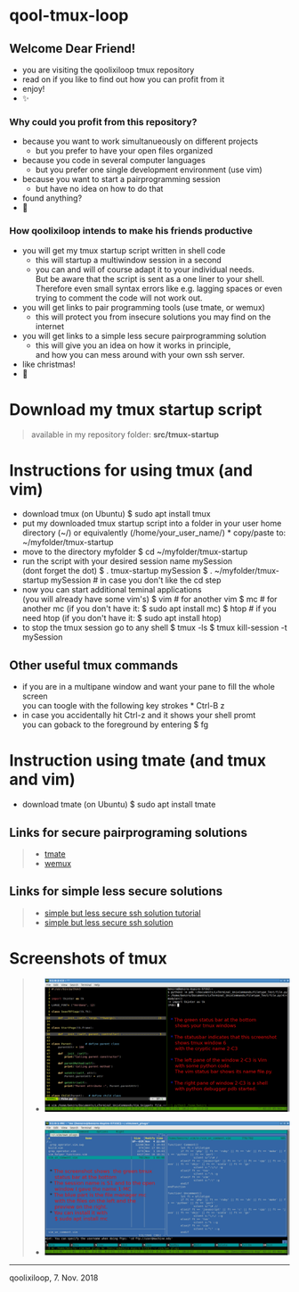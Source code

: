 # qool-tmux-loop

## Welcome Dear Friend!  
* you are visiting the qoolixiloop tmux repository
* read on if you like to find out how you can profit from it
* enjoy!
* :sparkles:


### Why could you profit from this repository?
* because you want to work simultanueously on different projects
  * but you prefer to have your open files organized 
* because you code in several computer languages
  * but you prefer one single development environment (use vim)
* because you want to start a pairprogramming session
  * but have no idea on how to do that
* found anything?
* :dizzy:


### How qoolixiloop intends to make his friends productive
* you will get my tmux startup script written in shell code
  * this will startup a multiwindow session in a second 
  * you can and will of course adapt it to your individual needs.     
    But be aware that the script is sent as a one liner to your shell. <br/> 
    Therefore even small syntax errors like e.g. lagging spaces or even <br/>
    trying to comment the code will not work out.  
* you will get links to pair programming tools (use tmate, or wemux)
  * this will protect you from insecure solutions you may find on the internet
* you will get links to a simple less secure pairprogramming solution
  * this will give you an idea on how it works in principle,     
    and how you can mess around with your own ssh server.
* like christmas!
* :sparkling_heart:


# Download my tmux startup script
> available in my repository folder: **src/tmux-startup**


# Instructions for using tmux (and vim)
* download tmux (on Ubuntu)
      $ sudo apt install tmux
* put my downloaded tmux startup script into a folder in your user home   
  directory (~/) or equivalently (/home/your_user_name/) 
      * copy/paste to: ~/myfolder/tmux-startup
* move to the directory myfolder
      $ cd ~/myfolder/tmux-startup
* run the script with your desired session name mySession   
      (dont forget the dot)
      $ . tmux-startup mySession
      $ . ~/myfolder/tmux-startup mySession   # in case you don't like the cd step
* now you can start additional teminal applications   
  (you will already have some vim's) 
      $ vim    # for another vim 
      $ mc     # for another  mc (if you don't have it: $ sudo apt install mc)
      $ htop   # if you need htop (if you don't have it: $ sudo apt install htop)
* to stop the tmux session go to any shell
      $ tmux -ls
      $ tmux kill-session -t mySession

## Other useful tmux commands
* if you are in a multipane window and want your pane to fill the whole screen  
      you can toogle with the following key strokes
      * Ctrl-B z
* in case you accidentally hit Ctrl-z and it shows your shell promt   
      you can goback to the foreground by entering 
      $ fg

# Instruction using tmate (and tmux and vim)
* download tmate (on Ubuntu)
      $ sudo apt install tmate


## Links for secure pairprograming solutions
> * [tmate](https://tmate.io/)
> * [wemux](https://github.com/zolrath/wemux)
>
## Links for simple less secure solutions
> * [simple but less secure ssh solution tutorial](https://www.hamvocke.com/blog/remote-pair-programming-with-tmux/)
> * [simple but less secure ssh solution](https://gist.github.com/shrayasr/9778db8aabac59eba6b5)


# Screenshots of tmux
> * ![image of tmux with some python code](pictures/tmux_showing_py.png)
>
> * ![image of tmux with filemanager mc](pictures/tmux_showing_mc.png)


------------------------
qoolixiloop, 7. Nov. 2018
